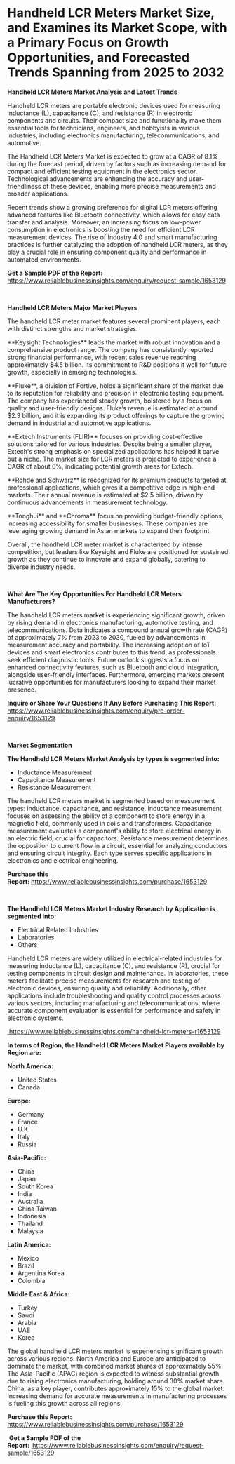 <p><h1>Handheld LCR Meters Market Size, and Examines its Market Scope, with a Primary Focus on Growth Opportunities, and Forecasted Trends Spanning from 2025 to 2032</h1></p><p><strong>Handheld LCR Meters Market Analysis and Latest Trends</strong></p>
<p><p>Handheld LCR meters are portable electronic devices used for measuring inductance (L), capacitance (C), and resistance (R) in electronic components and circuits. Their compact size and functionality make them essential tools for technicians, engineers, and hobbyists in various industries, including electronics manufacturing, telecommunications, and automotive. </p><p>The Handheld LCR Meters Market is expected to grow at a CAGR of 8.1% during the forecast period, driven by factors such as increasing demand for compact and efficient testing equipment in the electronics sector. Technological advancements are enhancing the accuracy and user-friendliness of these devices, enabling more precise measurements and broader applications. </p><p>Recent trends show a growing preference for digital LCR meters offering advanced features like Bluetooth connectivity, which allows for easy data transfer and analysis. Moreover, an increasing focus on low-power consumption in electronics is boosting the need for efficient LCR measurement devices. The rise of Industry 4.0 and smart manufacturing practices is further catalyzing the adoption of handheld LCR meters, as they play a crucial role in ensuring component quality and performance in automated environments.</p></p>
<p><strong>Get a Sample PDF of the Report:&nbsp;</strong> <a href="https://www.reliablebusinessinsights.com/enquiry/request-sample/1653129?utm_campaign=2318&utm_medium=2&utm_source=Github&utm_content=ia&utm_term=16042025&utm_id=handheld-lcr-meters">https://www.reliablebusinessinsights.com/enquiry/request-sample/1653129</a></p>
<p>&nbsp;</p>
<p><strong>Handheld LCR Meters Major Market Players</strong></p>
<p><p>The handheld LCR meter market features several prominent players, each with distinct strengths and market strategies. </p><p>**Keysight Technologies** leads the market with robust innovation and a comprehensive product range. The company has consistently reported strong financial performance, with recent sales revenue reaching approximately $4.5 billion. Its commitment to R&D positions it well for future growth, especially in emerging technologies. </p><p>**Fluke**, a division of Fortive, holds a significant share of the market due to its reputation for reliability and precision in electronic testing equipment. The company has experienced steady growth, bolstered by a focus on quality and user-friendly designs. Fluke’s revenue is estimated at around $2.3 billion, and it is expanding its product offerings to capture the growing demand in industrial and automotive applications.</p><p>**Extech Instruments (FLIR)** focuses on providing cost-effective solutions tailored for various industries. Despite being a smaller player, Extech's strong emphasis on specialized applications has helped it carve out a niche. The market size for LCR meters is projected to experience a CAGR of about 6%, indicating potential growth areas for Extech.</p><p>**Rohde and Schwarz** is recognized for its premium products targeted at professional applications, which gives it a competitive edge in high-end markets. Their annual revenue is estimated at $2.5 billion, driven by continuous advancements in measurement technology.</p><p>**Tonghui** and **Chroma** focus on providing budget-friendly options, increasing accessibility for smaller businesses. These companies are leveraging growing demand in Asian markets to expand their footprint.</p><p>Overall, the handheld LCR meter market is characterized by intense competition, but leaders like Keysight and Fluke are positioned for sustained growth as they continue to innovate and expand globally, catering to diverse industry needs.</p></p>
<p>&nbsp;</p>
<p><strong>What Are The Key Opportunities For Handheld LCR Meters Manufacturers?</strong></p>
<p><p>The handheld LCR meters market is experiencing significant growth, driven by rising demand in electronics manufacturing, automotive testing, and telecommunications. Data indicates a compound annual growth rate (CAGR) of approximately 7% from 2023 to 2030, fueled by advancements in measurement accuracy and portability. The increasing adoption of IoT devices and smart electronics contributes to this trend, as professionals seek efficient diagnostic tools. Future outlook suggests a focus on enhanced connectivity features, such as Bluetooth and cloud integration, alongside user-friendly interfaces. Furthermore, emerging markets present lucrative opportunities for manufacturers looking to expand their market presence.</p></p>
<p><strong>Inquire or Share Your Questions If Any Before Purchasing This Report:</strong> <a href="https://www.reliablebusinessinsights.com/enquiry/pre-order-enquiry/1653129?utm_campaign=2318&utm_medium=2&utm_source=Github&utm_content=ia&utm_term=16042025&utm_id=handheld-lcr-meters">https://www.reliablebusinessinsights.com/enquiry/pre-order-enquiry/1653129</a></p>
<p>&nbsp;</p>
<p><strong>Market Segmentation</strong></p>
<p><strong>The Handheld LCR Meters Market Analysis by types is segmented into:</strong></p>
<p><ul><li>Inductance Measurement</li><li>Capacitance Measurement</li><li>Resistance Measurement</li></ul></p>
<p><p>The handheld LCR meters market is segmented based on measurement types: inductance, capacitance, and resistance. Inductance measurement focuses on assessing the ability of a component to store energy in a magnetic field, commonly used in coils and transformers. Capacitance measurement evaluates a component's ability to store electrical energy in an electric field, crucial for capacitors. Resistance measurement determines the opposition to current flow in a circuit, essential for analyzing conductors and ensuring circuit integrity. Each type serves specific applications in electronics and electrical engineering.</p></p>
<p><strong>Purchase this Report:&nbsp;</strong><a href="https://www.reliablebusinessinsights.com/purchase/1653129?utm_campaign=2318&utm_medium=2&utm_source=Github&utm_content=ia&utm_term=16042025&utm_id=handheld-lcr-meters">https://www.reliablebusinessinsights.com/purchase/1653129</a></p>
<p>&nbsp;</p>
<p><strong>The Handheld LCR Meters Market Industry Research by Application is segmented into:</strong></p>
<p><ul><li>Electrical Related Industries</li><li>Laboratories</li><li>Others</li></ul></p>
<p><p>Handheld LCR meters are widely utilized in electrical-related industries for measuring inductance (L), capacitance (C), and resistance (R), crucial for testing components in circuit design and maintenance. In laboratories, these meters facilitate precise measurements for research and testing of electronic devices, ensuring quality and reliability. Additionally, other applications include troubleshooting and quality control processes across various sectors, including manufacturing and telecommunications, where accurate component evaluation is essential for performance and safety in electronic systems.</p></p>
<p><a href="https://www.reliablebusinessinsights.com/handheld-lcr-meters-r1653129?utm_campaign=2318&utm_medium=2&utm_source=Github&utm_content=ia&utm_term=16042025&utm_id=handheld-lcr-meters">&nbsp;https://www.reliablebusinessinsights.com/handheld-lcr-meters-r1653129</a></p>
<p><strong>In terms of Region, the Handheld LCR Meters Market Players available by Region are:</strong></p>
<p>
    <p> <strong> North America: </strong>
        <ul>
            <li>United States</li>
            <li>Canada</li>
        </ul>
        </p> 
    <p> <strong> Europe: </strong>
        <ul>
            <li>Germany</li>
            <li>France</li>
            <li>U.K.</li>
            <li>Italy</li>
            <li>Russia</li>
        </ul>
        </p> 
    <p> <strong> Asia-Pacific: </strong>
        <ul>
            <li>China</li>
            <li>Japan</li>
            <li>South Korea</li>
            <li>India</li>
            <li>Australia</li>
            <li>China Taiwan</li>
            <li>Indonesia</li>
            <li>Thailand</li>
            <li>Malaysia</li>
        </ul>
        </p> 
    <p> <strong> Latin America: </strong>
        <ul>
            <li>Mexico</li>
            <li>Brazil</li>
            <li>Argentina Korea</li>
            <li>Colombia</li>
        </ul>
        </p> 
    <p> <strong> Middle East & Africa: </strong>
        <ul>
            <li>Turkey</li>
            <li>Saudi</li>
            <li>Arabia</li>
            <li>UAE</li>
            <li>Korea</li>
        </ul>
    </p>
    </p>
<p><p>The global handheld LCR meters market is experiencing significant growth across various regions. North America and Europe are anticipated to dominate the market, with combined market shares of approximately 55%. The Asia-Pacific (APAC) region is expected to witness substantial growth due to rising electronics manufacturing, holding around 30% market share. China, as a key player, contributes approximately 15% to the global market. Increasing demand for accurate measurements in manufacturing processes is fueling this growth across all regions.</p></p>
<p><strong>Purchase this Report: </strong><a href="https://www.reliablebusinessinsights.com/purchase/1653129?utm_campaign=2318&utm_medium=2&utm_source=Github&utm_content=ia&utm_term=16042025&utm_id=handheld-lcr-meters">https://www.reliablebusinessinsights.com/purchase/1653129</a></p>
<p>&nbsp;<strong>Get a Sample PDF of the Report:&nbsp;&nbsp;</strong><a href="https://www.reliablebusinessinsights.com/enquiry/request-sample/1653129?utm_campaign=2318&utm_medium=2&utm_source=Github&utm_content=ia&utm_term=16042025&utm_id=handheld-lcr-meters">https://www.reliablebusinessinsights.com/enquiry/request-sample/1653129</a></p>
<p><strong></strong></p>
<p><p></p><p></p><p></p></p>
